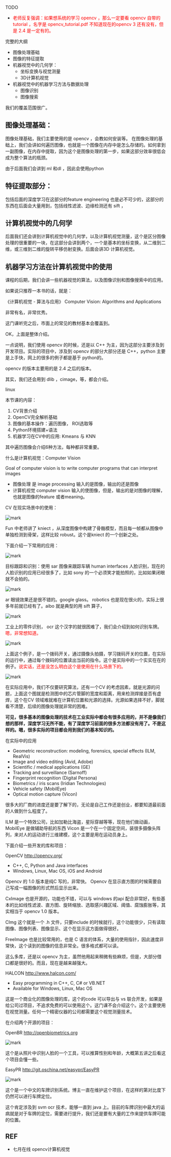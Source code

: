 


TODO
- <span style="color:red;">老师反复强调：如果想系统的学习 opencv ，那么一定要看 opencv 自带的 tutorial ，名字是 opencv_tutorial.pdf 不知道现在的opencv 3 还有没有，但是 2.4 是一定有的。</span>


完整的大纲

- 图像处理基础
- 图像的特征提取
- 机器视觉中的几何学：
    - 坐标变换与视觉测量
    - 3D计算机视觉
- 机器视觉中的机器学习方法与数据处理
    - 图像识别
    - 图像搜索


我们的覆盖范围很广。

## 图像处理基础：

图像处理基础，我们主要使用的是 opencv ，会教如何安装等。
在图像处理的基础上，我们会讲如何遍历图像，也就是一个图像在内存中是怎么存储的。如何拿到一副图像，在内存中提取，因为这个是图像处理的第一步，如果这部分效率很低会成为整个算法的瓶颈。

由于后面我们会讲到 ml 和dl ，因此会使用python

## 特征提取部分：

包括后面的深度学习在这部分的feature engineering 也是必不可少的，这部分的东西在后面会大量用到，包括线性滤波、边缘检测还有 sift ，

## 计算机视觉中的几何学

后面我们还会讲到计算机视觉中的几何学，以及计算机视觉测量，这个是区分图像处理的很重要的一块，在这部分会讲到两个，一个是基本的坐标变换，从二维到二维，或三维到二维的旋转平移仿射变换。后面会讲3D 计算机视觉。

## 机器学习方法在计算机视觉中的使用

课程的后期，我们会讲一些机器视觉的算法，以及图像识别和图像搜索中的应用。





如果说只推荐一本书的话，就是：

《计算机视觉 - 算法与应用》 Computer Vision: Algorithms and Applications

非常有名，非常优秀。

这门课听完之后，市面上的常见的教材基本会覆盖到。

OK，上面是整体介绍。

一点说明，我们使用 opencv 的时候，还是以 C++ 为主，因为这部分主要涉及到开发项目。实际的项目中，涉及到 opencv 的部分大部分还是 C++，python 主要是上手快，网上的很多的例子都是基于 python的。

opencv 的版本主要用的是 2.4 之后的版本。

其实，我们还会用到 dlib ，cimage，等，都会介绍。

linux




本节课的内容：

1. CV背景介绍
2. OpenCV完全解析基础
3. 图像的基本操作：遍历图像， ROI选取等
4. Python环境搭建+语法
5. 机器学习在CV中的应用: Kmeans 与 KNN


其中遍历图像会介绍6种方法，每种都非常重要。


什么是计算机视觉：Computer Vision

Goal of computer vision is to write computer programs that can interpret images

- 图像处理 是 image processing 输入的是图像，输出的还是图像
- 计算机视觉 computer vision 输入的使图像，但是，输出的是对图像的理解，也就是图像的feature 或者meaning。



CV 在现实场景中的使用：

![mark](http://pacdb2bfr.bkt.clouddn.com/blog/image/180805/4EiDa79jIL.png?imageslim)

Fun 中老师讲了 kniect ，从深度图像中构建了骨骼模型，而且每一帧都从图像中单独检测到骨架，这样比较 robust。这个是kniect 的一个创新之处。

下面介绍一下常用的应用：

![mark](http://pacdb2bfr.bkt.clouddn.com/blog/image/180805/Ka8LilE0j0.png?imageslim)


目标跟踪和识别：使用 sar 图像来跟踪车辆
human interfaces
人脸识别，现在的人脸识别的应用已经很多了，比如 sony 的一个必须笑才能拍照的，比如如果闭眼就不会拍的。


![mark](http://pacdb2bfr.bkt.clouddn.com/blog/image/180805/Bmf6BCgG1H.png?imageslim)

ar 眼镜效果还是很不错的。google glass。
robotics 也是现在很火的，实际上很多年前就已经有了。aibo 就是典型的用 sift 算子，

![mark](http://pacdb2bfr.bkt.clouddn.com/blog/image/180805/cjkdH2B0b1.png?imageslim)

工业上的零件识别，
ocr 这个汉字的就很困难了，我们会介绍到如何识别车牌。<span style="color:red;">嗯，非常想知道。</span>


![mark](http://pacdb2bfr.bkt.clouddn.com/blog/image/180805/Hl3dCjBJj1.png?imageslim)


上面这个例子，是一个拨码开关，通过摄像头拍摄，学习拨码开关的位置，在实际的运行中，通过每个拨码的位置读出当前的指令。这个是实际中的一个实实在在的例子。<span style="color:red;">说实话，还是没怎么明白这个是使用在什么场景下的。</span>


![mark](http://pacdb2bfr.bkt.clouddn.com/blog/image/180805/e0iiGlbJfh.png?imageslim)

在实际应用中，我们不仅要研究算法，还有一个CV 的考虑因素，就是光源的问题，上面这个图就是检测图中的芯片管脚的宽度和距离，用来检测焊接是否有虚焊，这个在CV 领域难就难在计算机位置和光源的选择。光源如果选择不好，脚就看不清楚，后续的图像处理就非常的困难。

**可见，很多基本的图像处理的技术在工业实际中都会有很多应用的，并不是像我们想的那样，深度学习无所不能，有了深度学习前面的很多方法都没有用了。不是这样的。嗯，很多实际的项目都会用到我们的基本知识的。**



在实际中的应用

- Geometric reconstruction: modeling, forensics, special effects (ILM, RealVis)
- Image and video editing (Avid, Adobe)
- Scientific / medical applications (GE)
- Tracking and surveillance (Sarnoff)
- Fingerprint recognition (Digital Persona)
- Biometrics / iris scans (Iridian Technologies)
- Vehicle safety (MobilEye)
- Optical motion capture (Vicon)

很多大的厂商的进度还是要了解下的，无论是自己工作还是创业，都要知道最前面的人做到什么程度了。

ILM 是一个特效公司，比如加勒比海盗，星际穿越等等，现在他们做动画，
MobilEye 是做辅助导航的东西
Vicon 是一个在一个固定空间，装很多摄像头阵列，来对人的运动进行三维建模，这个主要是用在运动员身上。


下面介绍一些开发的库和项目：

OpenCV http://opencv.org/

- C++, C, Python and Java interfaces
- Windows, Linux, Mac OS, iOS and Android

Opencv 的 1.0 版本是纯C 写的，非常快。
Opencv 在显示直方图的时候需要自己写成一幅图像的形式然后显示出来。

CxImage 也是开源的，功能也不错，可以与 windows 的api 配合非常好，有些基本的比如线性滤波、直方图、旋转缩放、选取感兴趣区域、阈值、腐蚀膨胀等，其实相当于 opencv 1.0 版本。

CImg 这个就是一个 .h 文件，只要include 的时候就行，这个功能很少，只有读取图像、图像列表、图像显示、这个在显示这方面做得很好。

FreeImage 也是比较常用的，也是 C 语言的体系，大量的使用指针，因此速度非常快，这个读到的图像的信息非常全。很多格式都可以读。

这么多库，还是以 opencv 为主，虽然他用起来稍微有些麻烦，但是，大部分借口都是很好的。而且，现在是越来越强大。


HALCON http://www.halcon.com/
- Easy programming in C++, C, C# or VB.NET
- Available for Windows, Linux, Mac OS

这是一个商业化的图像处理的库，这个的code 可以导出与 vs 联合开发，如果是给公司过项目，不追求免费的可以使用这个。这门课不会介绍这个。这个主要使用在视觉测量。任何一个精密仪器的公司都需要这个视觉测量技术。



在介绍两个开源的项目：

OpenBR http://openbiometrics.org

![mark](http://pacdb2bfr.bkt.clouddn.com/blog/image/180805/kj5Ih75biL.png?imageslim)

这个是从照片中识别人脸的一个工具，可以推算性别和年龄，大概第五讲之后看这个项目会懂一些。


EasyPR
http://git.oschina.net/easypr/EasyPR

![mark](http://pacdb2bfr.bkt.clouddn.com/blog/image/180805/gHlGH2h60d.png?imageslim)

这个是一个中文的车牌识别系统。博主一直在维护这个项目，在这样的第对比度下仍然可以进行车牌定位。

这个肯定涉及到 svm  ocr 技术，能够一直到 java 上。目前的车牌识别中最大的诟病就是对于车牌的定位，需要进行提升，我们还是要有大量的工作来提供车牌可能的位置。





## REF

- 七月在线 opencv计算机视觉
